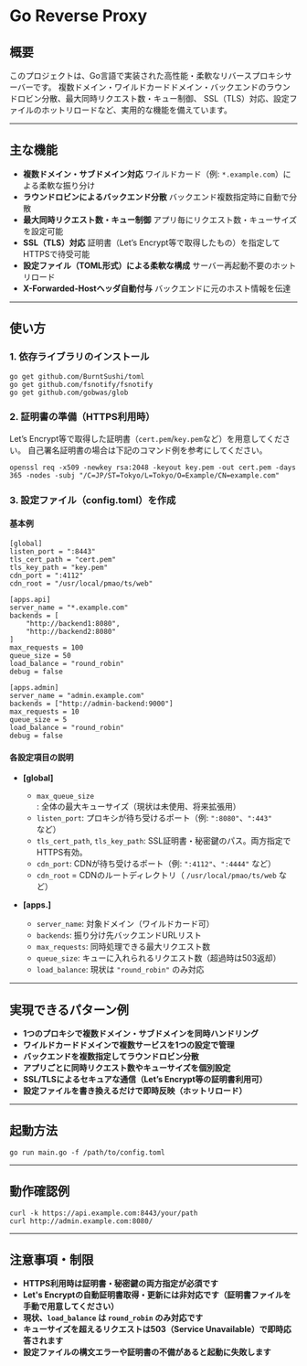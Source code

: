 # Go Reverse Proxy

## 概要

このプロジェクトは、Go言語で実装された高性能・柔軟なリバースプロキシサーバーです。
複数ドメイン・ワイルドカードドメイン・バックエンドのラウンドロビン分散、最大同時リクエスト数・キュー制御、
SSL（TLS）対応、設定ファイルのホットリロードなど、実用的な機能を備えています。

---

## 主な機能

- **複数ドメイン・サブドメイン対応**
  ワイルドカード（例: `*.example.com`）による柔軟な振り分け
- **ラウンドロビンによるバックエンド分散**
  バックエンド複数指定時に自動で分散
- **最大同時リクエスト数・キュー制御**
  アプリ毎にリクエスト数・キューサイズを設定可能
- **SSL（TLS）対応**
  証明書（Let’s Encrypt等で取得したもの）を指定してHTTPSで待受可能
- **設定ファイル（TOML形式）による柔軟な構成**
  サーバー再起動不要のホットリロード
- **X-Forwarded-Hostヘッダ自動付与**
  バックエンドに元のホスト情報を伝達

---

## 使い方

### 1. 依存ライブラリのインストール

```
go get github.com/BurntSushi/toml
go get github.com/fsnotify/fsnotify
go get github.com/gobwas/glob
```

### 2. 証明書の準備（HTTPS利用時）

Let’s Encrypt等で取得した証明書（`cert.pem`/`key.pem`など）を用意してください。
自己署名証明書の場合は下記のコマンド例を参考にしてください。

```
openssl req -x509 -newkey rsa:2048 -keyout key.pem -out cert.pem -days 365 -nodes -subj "/C=JP/ST=Tokyo/L=Tokyo/O=Example/CN=example.com"
```

### 3. 設定ファイル（config.toml）を作成

#### 基本例

```
[global]
listen_port = ":8443"
tls_cert_path = "cert.pem"
tls_key_path = "key.pem"
cdn_port = ":4112"
cdn_root = "/usr/local/pmao/ts/web"

[apps.api]
server_name = "*.example.com"
backends = [
    "http://backend1:8080",
    "http://backend2:8080"
]
max_requests = 100
queue_size = 50
load_balance = "round_robin"
debug = false

[apps.admin]
server_name = "admin.example.com"
backends = ["http://admin-backend:9000"]
max_requests = 10
queue_size = 5
load_balance = "round_robin"
debug = false
```

#### 各設定項目の説明

- **[global]**
  - `max_queue_size`: 全体の最大キューサイズ（現状は未使用、将来拡張用）
  - `listen_port`: プロキシが待ち受けるポート（例: `":8080"`、`":443"` など）
  - `tls_cert_path`, `tls_key_path`: SSL証明書・秘密鍵のパス。両方指定でHTTPS有効。
  - `cdn_port`: CDNが待ち受けるポート（例: `":4112"`、`":4444"` など）
  - `cdn_root` = CDNのルートディレクトリ（ `/usr/local/pmao/ts/web` など）

- **[apps.]**
  - `server_name`: 対象ドメイン（ワイルドカード可）
  - `backends`: 振り分け先バックエンドURLリスト
  - `max_requests`: 同時処理できる最大リクエスト数
  - `queue_size`: キューに入れられるリクエスト数（超過時は503返却）
  - `load_balance`: 現状は `"round_robin"` のみ対応

---

## 実現できるパターン例

- **1つのプロキシで複数ドメイン・サブドメインを同時ハンドリング**
- **ワイルドカードドメインで複数サービスを1つの設定で管理**
- **バックエンドを複数指定してラウンドロビン分散**
- **アプリごとに同時リクエスト数やキューサイズを個別設定**
- **SSL/TLSによるセキュアな通信（Let’s Encrypt等の証明書利用可）**
- **設定ファイルを書き換えるだけで即時反映（ホットリロード）**

---

## 起動方法

```
go run main.go -f /path/to/config.toml
```

---

## 動作確認例

```
curl -k https://api.example.com:8443/your/path
curl http://admin.example.com:8080/
```

---

## 注意事項・制限

- **HTTPS利用時は証明書・秘密鍵の両方指定が必須です**
- **Let's Encryptの自動証明書取得・更新には非対応です（証明書ファイルを手動で用意してください）**
- **現状、`load_balance` は `round_robin` のみ対応です**
- **キューサイズを超えるリクエストは503（Service Unavailable）で即時応答されます**
- **設定ファイルの構文エラーや証明書の不備があると起動に失敗します**
